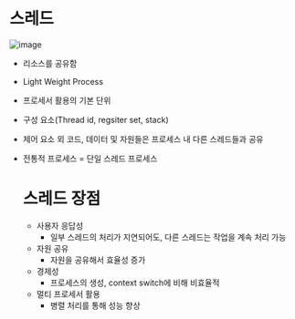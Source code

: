 <h1> 스레드 </h1>

![image](https://github.com/youbeen2798/Deep-CS-study_for_interview/assets/62228401/a726e9c6-e09d-4a26-b56a-915a66977f3b)


- 리소스를 공유함
- Light Weight Process
- 프로세서 활용의 기본 단위
- 구성 요소(Thread id, regsiter set, stack)
- 제어 요소 외 코드, 데이터 및 자원들은 프로세스 내 다른 스레드들과 공유
- 전통적 프로세스 = 단일 스레드 프로세스

  <h1> 스레드 장점 </h1>

  - 사용자 응답성
      - 일부 스레드의 처리가 지연되어도, 다른 스레드는 작업을 계속 처리 가능
  - 자원 공유
      - 자원을 공유해서 효율성 증가
  - 경제성
      - 프로세스의 생성, context switch에 비해 비효율적
  - 멀티 프로세서 활용
      - 병렬 처리를 통해 성능 향상

